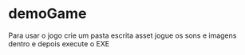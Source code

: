 # demoGame

Para usar o jogo crie um pasta escrita asset jogue os sons e imagens dentro e depois  execute o EXE
